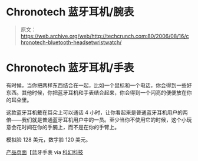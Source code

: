 # Chronotech 蓝牙耳机/腕表

> 原文：<https://web.archive.org/web/http://techcrunch.com:80/2006/08/16/chronotech-bluetooth-headsetwristwatch/>

# Chronotech 蓝牙耳机/手表

有时候，当你把两样东西结合在一起，比如一个鼠标和一个电话，你会得到一些好东西。其他时候，你把蓝牙耳机和手表结合起来，你会得到一个闪亮的便便放在你的耳朵里。

这款蓝牙耳机戴在耳朵上可以通话 4 小时，让你看起来是普通蓝牙耳机用户的两倍——我们就是普通蓝牙耳机用户中的一员。至少当你不使用它的时候，这个小玩意会花时间在你的手腕上，而不是在你的手臂上。

模拟脸 128 美元，数字脸 120 美元。

[产品页面](https://web.archive.org/web/20210422234415/http://www.bluetoothwatches.com/)【蓝牙手表 via [科幻科技](https://web.archive.org/web/20210422234415/http://blog.scifi.com/tech/archives/2006/08/16/this_bluetooth.html)